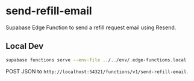 
# send-refill-email

Supabase Edge Function to send a refill request email using Resend.

## Local Dev
```bash
supabase functions serve --env-file ../../env/.edge-functions.local
```
POST JSON to `http://localhost:54321/functions/v1/send-refill-email`.
